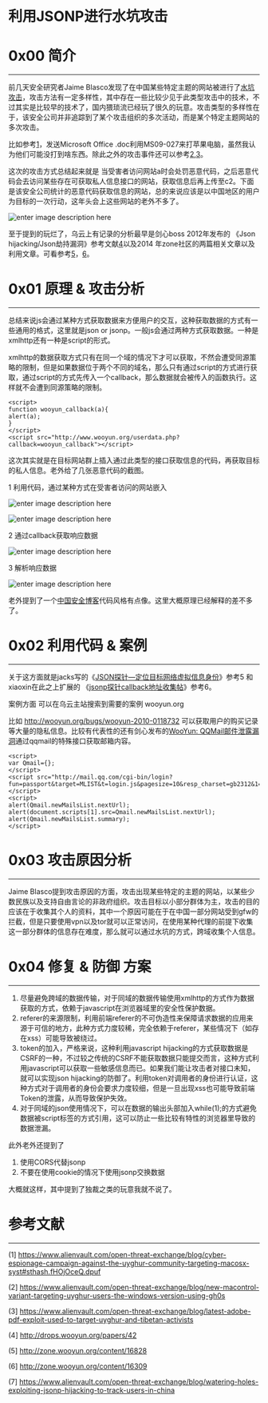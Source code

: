 # 利用JSONP进行水坑攻击

0x00 简介
=======

* * *

前几天安全研究者Jaime Blasco发现了在中国某些特定主题的网站被进行了[水坑攻击](https://www.alienvault.com/open-threat-exchange/blog/watering-holes-exploiting-jsonp-hijacking-to-track-users-in-china)，攻击方法有一定多样性，其中存在一些比较少见于此类型攻击中的技术，不过其实是比较早的技术了，国内猥琐流已经玩了很久的玩意。攻击类型的多样性在于，该安全公司并非追踪到了某个攻击组织的多次活动，而是某个特定主题网站的多次攻击。

比如参考[1](https://www.alienvault.com/open-threat-exchange/blog/cyber-espionage-campaign-against-the-uyghur-community-targeting-macosx-syst#sthash.fHOjOceQ.dpuf)，发送Microsoft Office .doc利用MS09-027来打苹果电脑，虽然我认为他们可能没打到啥东西。除此之外的攻击事件还可以参考[2](https://www.alienvault.com/open-threat-exchange/blog/new-macontrol-variant-targeting-uyghur-users-the-windows-version-using-gh0s),[3](https://www.alienvault.com/open-threat-exchange/blog/latest-adobe-pdf-exploit-used-to-target-uyghur-and-tibetan-activists)。

这次的攻击方式总结起来就是 当受害者访问网站a时会处罚恶意代码，之后恶意代码会去访问某些存在可获取私人信息接口的网站，获取信息后再上传至c2。下面是该安全公司统计的恶意代码获取信息的网站，总的来说应该是以中国地区的用户为目标的一次行动，这年头会上这些网站的老外不多了。

![enter image description here](http://drops.javaweb.org/uploads/images/c673a5d4578c2a653d2c0a29a108e829f3622da9.jpg)

至于提到的玩烂了，乌云上有记录的分析最早是剑心boss 2012年发布的 《Json hijacking/Json劫持漏洞》参考文献[4](http://drops.wooyun.org/papers/42)以及2014 年zone社区的两篇相关文章以及利用文章。可看参考[5](http://zone.wooyun.org/content/16309)，[6](http://zone.wooyun.org/content/16828)。

0x01 原理 & 攻击分析
==============

* * *

总结来说js会通过某种方式获取数据来方便用户的交互，这种获取数据的方式有一些通用的格式，这里就是json or jsonp。一般js会通过两种方式获取数据。一种是xmlhttp还有一种是script的形式。

xmlhttp的数据获取方式只有在同一个域的情况下才可以获取，不然会遭受同源策略的限制，但是如果数据位于两个不同的域名，那么只有通过script的方式进行获取，通过script的方式先传入一个callback，那么数据就会被传入的函数执行。这样就不会遭到同源策略的限制。

```
<script>  
function wooyun_callback(a){  
alert(a);  
}  
</script>  
<script src="http://www.wooyun.org/userdata.php?callback=wooyun_callback"></script>  

```

这次其实就是在目标网站群上插入通过此类型的接口获取信息的代码，再获取目标的私人信息。老外给了几张恶意代码的截图。

1 利用代码，通过某种方式在受害者访问的网站嵌入

![enter image description here](http://drops.javaweb.org/uploads/images/3b268263c3afbb52fe1bbf87ddbd30e62a9449c2.jpg)

![enter image description here](http://drops.javaweb.org/uploads/images/060dec4b3f4b9c92d2a37af7ed9de6fa8cd8e022.jpg)

2 通过callback获取响应数据

![enter image description here](http://drops.javaweb.org/uploads/images/50c119d14f3b33853e46ecd291d9be8919583b74.jpg)

3 解析响应数据

![enter image description here](http://drops.javaweb.org/uploads/images/d8e80b3065cf1562d6a56cdc6eddabe3897d5c08.jpg)

老外提到了一个[中国安全博客](http://jzking121.blog.51cto.com/5436671/1306505)代码风格有点像。这里大概原理已经解释的差不多了。

0x02 利用代码 & 案例
==============

* * *

关于这方面就是jacks写的《[JSON探针—定位目标网络虚拟信息身份](http://zone.wooyun.org/content/16309)》参考5 和 xiaoxin在此之上扩展的 《[jsonp探针callback地址收集帖](http://zone.wooyun.org/content/16828)》参考6。

案例方面 可以在乌云主站搜索到需要的案例 wooyun.org

比如 http://wooyun.org/bugs/wooyun-2010-0118732 可以获取用户的购买记录等大量的隐私信息。比较有代表性的还有剑心发布的[WooYun: QQMail邮件泄露漏洞](http://www.wooyun.org/bugs/wooyun-2010-046)通过qqmail的特殊接口获取邮箱内容。

```
<script>  
var Qmail={};  
</script>  
<script src="http://mail.qq.com/cgi-bin/login?fun=passport&target=MLIST&t=login.js&pagesize=10&resp_charset=gb2312&1=3"></script>  
<script>  
alert(Qmail.newMailsList.nextUrl);  
alert(document.scripts[1].src=Qmail.newMailsList.nextUrl);  
alert(Qmail.newMailsList.summary);  
</script>  

```

0x03 攻击原因分析
===========

* * *

Jaime Blasco提到攻击原因的方面，攻击出现某些特定的主题的网站，以某些少数民族以及支持自由言论的非政府组织。攻击目标以小部分群体为主，攻击的目的应该在于收集其个人的资料，其中一个原因可能在于在中国一部分网站受到gfw的拦截，但是只要使用vpn以及tor就可以正常访问，在使用某种代理的前提下收集这一部分群体的信息存在难度，那么就可以通过水坑的方式，跨域收集个人信息。

0x04 修复 & 防御 方案
===============

* * *

1.  尽量避免跨域的数据传输，对于同域的数据传输使用xmlhttp的方式作为数据获取的方式，依赖于javascript在浏览器域里的安全性保护数据。
2.  referer的来源限制，利用前端referer的不可伪造性来保障请求数据的应用来源于可信的地方，此种方式力度较稀，完全依赖于referer，某些情况下（如存在xss）可能导致被绕过。
3.  token的加入，严格来说，这种利用javascript hijacking的方式获取数据是CSRF的一种，不过较之传统的CSRF不能获取数据只能提交而言，这种方式利用javascript可以获取一些敏感信息而已。如果我们能让攻击者对接口未知，就可以实现json hijacking的防御了。利用token对调用者的身份进行认证，这种方式对于调用者的身份会要求力度较细，但是一旦出现xss也可能导致前端Token的泄露，从而导致保护失效。
4.  对于同域的json使用情况下，可以在数据的输出头部加入while(1);的方式避免数据被script标签的方式引用，这可以防止一些比较有特性的浏览器里导致的数据泄漏。

此外老外还提到了

1.  使用CORS代替jsonp
2.  不要在使用cookie的情况下使用jsonp交换数据

大概就这样，其中提到了独裁之类的玩意我就不说了。

参考文献
====

* * *

(1] https://www.alienvault.com/open-threat-exchange/blog/cyber-espionage-campaign-against-the-uyghur-community-targeting-macosx-syst#sthash.fHOjOceQ.dpuf

(2] https://www.alienvault.com/open-threat-exchange/blog/new-macontrol-variant-targeting-uyghur-users-the-windows-version-using-gh0s

(3] https://www.alienvault.com/open-threat-exchange/blog/latest-adobe-pdf-exploit-used-to-target-uyghur-and-tibetan-activists

(4] http://drops.wooyun.org/papers/42

(5] http://zone.wooyun.org/content/16828

(6] http://zone.wooyun.org/content/16309

(7] https://www.alienvault.com/open-threat-exchange/blog/watering-holes-exploiting-jsonp-hijacking-to-track-users-in-china
